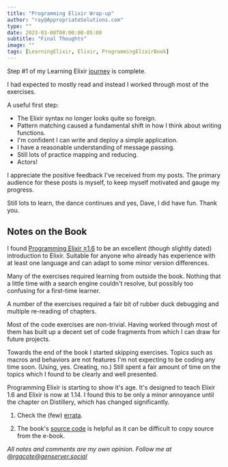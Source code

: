 ```yaml
---
title: "Programming Elixir Wrap-up"
author: "ray@AppropriateSolutions.com"
type: ""
date: 2023-03-08T08:00:00-05:00
subtitle: "Final Thoughts"
image: ""
tags: [LearningElixir, Elixir, ProgrammingElixirBook]
---
```


Step #1 of my Learning Elixir [journey](https://rgacote.github.io/dinosaurdance/posts/the-plan/) is complete.

I had expected to mostly read and instead I worked through most of the exercises.

A useful first step:
- The Elixir syntax no longer looks quite so foreign.
- Pattern matching caused a fundamental shift in how I think about writing functions.
- I'm confident I can write and deploy a simple application.
- I have a reasonable understanding of message passing.
- Still lots of practice mapping and reducing.
- Actors!

I appreciate the positive feedback I've received from my posts.
The primary audience for these posts is myself, to keep myself motivated and gauge my progress.

Still lots to learn, the dance continues and yes, Dave, I did have fun. Thank you.

<!--more-->

## Notes on the Book

I found [Programming Elixir ≥1.6](https://pragprog.com/titles/elixir16/programming-elixir-1-6/)
to be an excellent (though slightly dated) introduction to Elixir.
Suitable for anyone who already has experience with at least one language and can adapt to some minor version differences.

Many of the exercises required learning from outside the book.
Nothing that a little time with a search engine couldn't resolve, but possibly too confusing for a first-time learner.

A number of the exercises required a fair bit of rubber duck debugging and multiple re-reading of chapters.

Most of the code exercises are non-trivial.
Having worked through most of them has built up a decent set of code fragments from which I can draw for future projects.

Towards the end of the book I started skipping exercises.
Topics such as macros and behaviors are not features I'm not expecting to be coding any time soon.
(Using, yes. Creating, no.)
Still spent a fair amount of time on the topics which I found to be clearly and well presented.

Programming Elixir is starting to show it's age.
It's designed to teach Elixir 1.6 and Elixir is now at 1.14.
I found this to be only a minor annoyance until the chapter on Distillery, which has changed significantly.

1. Check the (few) [errata](https://devtalk.com/books/programming-elixir-1-6/errata).

1. The book's [source code](https://media.pragprog.com/titles/elixir16/code/elixir16-code.zip) is helpful as
it can be difficult to copy source from the e-book.

_All notes and comments are my own opinion. Follow me at [@rgacote@genserver.social](https://genserver.social/rgacote)_

